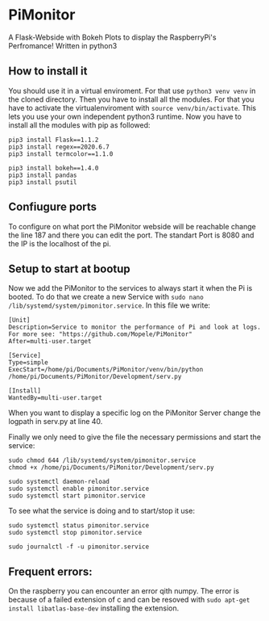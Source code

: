 # PiMonitor
A Flask-Webside with Bokeh Plots to display the RaspberryPi's Perfromance! Written in python3

## How to install it
You should use it in a virtual enviroment. For that use `python3 venv venv` in the cloned directory. Then you have to install all the modules. For that you have to activate the virtualenviroment with `source venv/bin/activate`. This lets you use your own independent python3 runtime. Now you have to install all the modules with pip as followed:

```
pip3 install Flask==1.1.2
pip3 install regex==2020.6.7
pip3 install termcolor==1.1.0

pip3 install bokeh==1.4.0
pip3 install pandas
pip3 install psutil
```

## Confiugure ports
To configure on what port the PiMonitor webside will be reachable change the line 187 and there you can edit the port. The standart Port is 8080 and the IP is the localhost of the pi.

## Setup to start at bootup
Now we add the PiMonitor to the services to always start it when the Pi is booted. To do that we create a new Service with `sudo nano /lib/systemd/system/pimonitor.service`. In this file we write:
```
[Unit]
Description=Service to monitor the performance of Pi and look at logs. For more see: "https://github.com/Mopele/PiMonitor"
After=multi-user.target

[Service]
Type=simple
ExecStart=/home/pi/Documents/PiMonitor/venv/bin/python /home/pi/Documents/PiMonitor/Development/serv.py

[Install]
WantedBy=multi-user.target
```

When you want to display a specific log on the PiMonitor Server change the logpath in serv.py at line 40.

Finally we only need to give the file the necessary permissions and start the service:
```
sudo chmod 644 /lib/systemd/system/pimonitor.service
chmod +x /home/pi/Documents/PiMonitor/Development/serv.py

sudo systemctl daemon-reload
sudo systemctl enable pimonitor.service
sudo systemctl start pimonitor.service
```

To see what the service is doing and to start/stop it use:
```
sudo systemctl status pimonitor.service
sudo systemctl stop pimonitor.service

sudo journalctl -f -u pimonitor.service
```

## Frequent errors:
On the raspberry you can encounter an error qith numpy. The error is because of a failed extension of c and can be resoved with `sudo apt-get install libatlas-base-dev` installing the extension.
